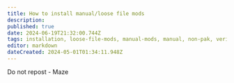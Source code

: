 ```yaml
---
title: How to install manual/loose file mods
description: 
published: true
date: 2024-06-19T21:32:00.744Z
tags: installation, loose-file-mods, manual-mods, manual, non-pak, verify, mods, how-to, bin, generated, data, public, folders, folder
editor: markdown
dateCreated: 2024-05-01T01:34:11.948Z
---
```


Do not repost - Maze

